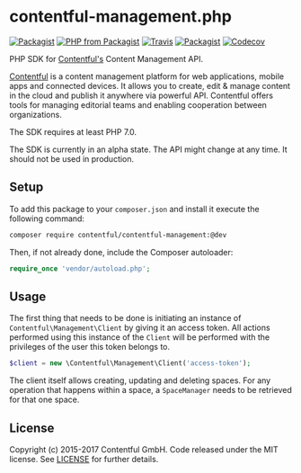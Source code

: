 # contentful-management.php

[![Packagist](https://img.shields.io/packagist/v/contentful/contentful-management.svg?style=for-the-badge)](https://packagist.org/packages/contentful/contentful-management)
[![PHP from Packagist](https://img.shields.io/packagist/php-v/contentful/contentful-management.svg?style=for-the-badge)](https://packagist.org/packages/contentful/contentful-management)
[![Travis](https://img.shields.io/travis/contentful/contentful-management.php.svg?style=for-the-badge)](https://travis-ci.org/contentful/contentful-management.php)
[![Packagist](https://img.shields.io/github/license/contentful/contentful-management.php.svg?style=for-the-badge)](https://packagist.org/packages/contentful/contentful-management.php)
[![Codecov](https://img.shields.io/codecov/c/github/contentful/contentful-management.php.svg?style=for-the-badge)](https://codecov.io/gh/contentful/contentful-management.php)

PHP SDK for [Contentful's](https://www.contentful.com) Content Management API.

[Contentful](https://www.contentful.com) is a content management platform for web applications, mobile apps and connected devices. It allows you to create, edit & manage content in the cloud and publish it anywhere via powerful API. Contentful offers tools for managing editorial teams and enabling cooperation between organizations.

The SDK requires at least PHP 7.0.

The SDK is currently in an alpha state. The API might change at any time. It should not be used in production.

## Setup

To add this package to your `composer.json` and install it execute the following command:

``` bash
composer require contentful/contentful-management:@dev
```

Then, if not already done, include the Composer autoloader:

``` php
require_once 'vendor/autoload.php';
```

## Usage

The first thing that needs to be done is initiating an instance of `Contentful\Management\Client` by giving it an access token. All actions performed using this instance of the `Client` will be performed with the privileges of the user this token belongs to.

``` php
$client = new \Contentful\Management\Client('access-token');
```

The client itself allows creating, updating and deleting spaces. For any operation that happens within a space, a `SpaceManager` needs to be retrieved for that one space.

## License

Copyright (c) 2015-2017 Contentful GmbH. Code released under the MIT license. See [LICENSE](LICENSE) for further details.
